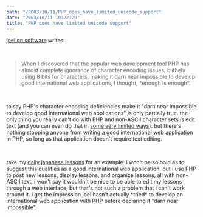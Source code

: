 ```yaml
---
path: "/2003/10/11/PHP_does_have_limited_unicode_support" 
date: "2003/10/11 10:22:29" 
title: "PHP does have limited unicode support" 
---
```

<p><a href="http://www.joelonsoftware.com/items/2003/10/10.html">joel on software</a> writes:</p><br><blockquote>When I discovered that the popular web development tool PHP has almost complete ignorance of character encoding issues, blithely using 8 bits for characters, making it darn near impossible to develop good international web applications, I thought, *enough is enough*.</blockquote><br><p>to say PHP's character encoding deficiencies make it "darn near impossible to develop good international web applications" is only partially true. the only thing you really can't do with PHP and non-ASCII character sets is edit text (and you can even do that in <a href="http://us4.php.net/htmlspecialchars">some very limited ways</a>). but there's nothing stopping anyone from writing a good international web application in PHP, so long as that application doesn't require text editing.</p><br><p>take my <a href="http://weblog.randomchaos.com/japanese.php">daily japanese lessons</a> for an example. i won't be so bold as to suggest this qualifies as a good international web application, but i use PHP to post new lessons, display lessons, and organize lessons, all with non-ASCII text. i won't say it wouldn't be nice to be able to edit my lessons through a web interface, but that's not such a problem that i can't work around it. i get the impression joel hasn't actually *tried* to develop an international web application with PHP before declaring it "darn near impossible".</p>